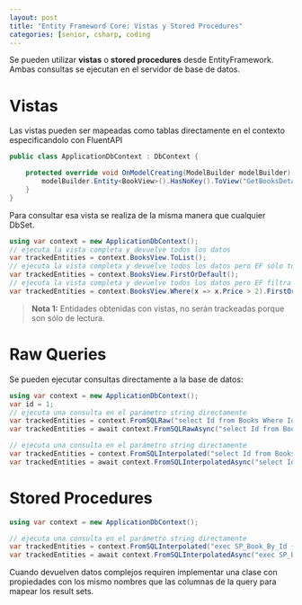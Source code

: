 ```yaml
---
layout: post
title: "Entity Frameword Core: Vistas y Stored Procedures"
categories: [senior, csharp, coding
---
```


Se pueden utilizar **vistas** o **stored procedures** <!--more-->desde EntityFramework. Ambas consultas se ejecutan en el servidor de base de datos.

# Vistas

Las vistas pueden ser mapeadas como tablas directamente en el contexto especificandolo con FluentAPI

```csharp
public class ApplicationDbContext : DbContext {

    protected override void OnModelCreating(ModelBuilder modelBuilder) {
        modelBuilder.Entity<BookView>().HasNoKey().ToView("GetBooksDetails");
    }
}
```

Para consultar esa vista se realiza de la misma manera que cualquier DbSet.

```csharp
using var context = new ApplicationDbContext();
// ejecuta la vista completa y devuelve todos los datos
var trackedEntities = context.BooksView.ToList();
// ejecuta la vista completa y devuelve todos los datos pero EF sólo toma el primero
var trackedEntities = context.BooksView.FirstOrDefault();
// ejecuta la vista completa y devuelve todos los datos pero EF filtra el resultado y toma el primero
var trackedEntities = context.BooksView.Where(x => x.Price > 2).FirstOrDefault();
```

> **Nota 1:** Entidades obtenidas con vistas, no serán trackeadas porque son sólo de lectura.

# Raw Queries

Se pueden ejecutar consultas directamente a la base de datos:

```csharp
using var context = new ApplicationDbContext();
var id = 1;
// ejecuta una consulta en el parámetro string directamente
var trackedEntities = context.FromSQLRaw("select Id from Books Where Id = " + id);
var trackedEntities = await context.FromSQLRawAsync("select Id from Books Where Id = " + id);

// ejecuta una consulta en el parámetro string directamente
var trackedEntities = context.FromSQLInterpolated("select Id from Books Where Id = {0}", id);
var trackedEntities = await context.FromSQLInterpolatedAsync("select Id from Books Where Id = {0}", id);
```

# Stored Procedures

```csharp
using var context = new ApplicationDbContext();

// ejecuta una consulta en el parámetro string directamente
var trackedEntities = context.FromSQLInterpolated("exec SP_Book_By_Id {0}", id);
var trackedEntities = await context.FromSQLInterpolatedAsync("exec SP_Book_By_Id {0}", id);
```

Cuando devuelven datos complejos requiren implementar una clase con propiedades con los mismo nombres que las columnas de la query para mapear los result sets.
